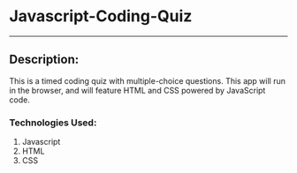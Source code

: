# Javascript-Coding-Quiz
---

## Description:
 This is a timed coding quiz with multiple-choice questions. This app will run in the browser, and will feature HTML and CSS powered by JavaScript code. 

### Technologies Used:
1. Javascript
2. HTML
3. CSS
